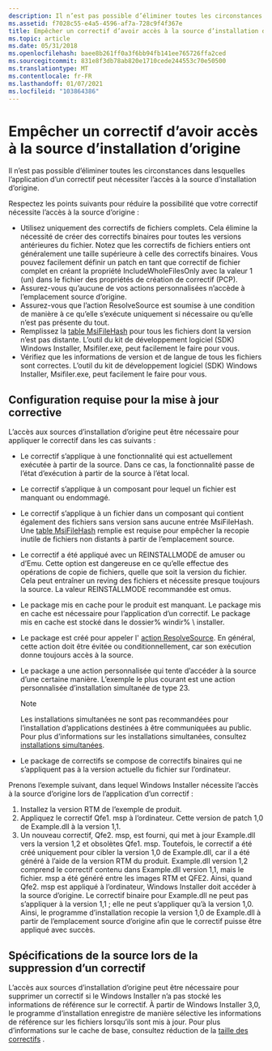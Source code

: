 ```yaml
---
description: Il n’est pas possible d’éliminer toutes les circonstances dans lesquelles l’application d’un correctif peut nécessiter l’accès à la source d’installation d’origine.
ms.assetid: f7028c55-e4a5-4596-af7a-728c9f4f367e
title: Empêcher un correctif d’avoir accès à la source d’installation d’origine
ms.topic: article
ms.date: 05/31/2018
ms.openlocfilehash: baee8b261ff0a3f6bb94fb141ee765726ffa2ced
ms.sourcegitcommit: 831e8f3db78ab820e1710cede244553c70e50500
ms.translationtype: MT
ms.contentlocale: fr-FR
ms.lasthandoff: 01/07/2021
ms.locfileid: "103864386"
---
```

# <a name="preventing-a-patch-from-requiring-access-to-the-original-installation-source"></a>Empêcher un correctif d’avoir accès à la source d’installation d’origine

Il n’est pas possible d’éliminer toutes les circonstances dans lesquelles l’application d’un correctif peut nécessiter l’accès à la source d’installation d’origine.

Respectez les points suivants pour réduire la possibilité que votre correctif nécessite l’accès à la source d’origine :

-   Utilisez uniquement des correctifs de fichiers complets. Cela élimine la nécessité de créer des correctifs binaires pour toutes les versions antérieures du fichier. Notez que les correctifs de fichiers entiers ont généralement une taille supérieure à celle des correctifs binaires. Vous pouvez facilement définir un patch en tant que correctif de fichier complet en créant la propriété IncludeWholeFilesOnly avec la valeur 1 (un) dans le fichier des propriétés de création de correctif (PCP).
-   Assurez-vous qu’aucune de vos actions personnalisées n’accède à l’emplacement source d’origine.
-   Assurez-vous que l’action ResolveSource est soumise à une condition de manière à ce qu’elle s’exécute uniquement si nécessaire ou qu’elle n’est pas présente du tout.
-   Remplissez la [table MsiFileHash](msifilehash-table.md) pour tous les fichiers dont la version n’est pas distante. L’outil du kit de développement logiciel (SDK) Windows Installer, Msifiler.exe, peut facilement le faire pour vous.
-   Vérifiez que les informations de version et de langue de tous les fichiers sont correctes. L’outil du kit de développement logiciel (SDK) Windows Installer, Msifiler.exe, peut facilement le faire pour vous.

## <a name="source-requirements-when-patching"></a>Configuration requise pour la mise à jour corrective

L’accès aux sources d’installation d’origine peut être nécessaire pour appliquer le correctif dans les cas suivants :

-   Le correctif s’applique à une fonctionnalité qui est actuellement exécutée à partir de la source. Dans ce cas, la fonctionnalité passe de l’état d’exécution à partir de la source à l’état local.
-   Le correctif s’applique à un composant pour lequel un fichier est manquant ou endommagé.
-   Le correctif s’applique à un fichier dans un composant qui contient également des fichiers sans version sans aucune entrée MsiFileHash. Une [table MsiFileHash](msifilehash-table.md) remplie est requise pour empêcher la recopie inutile de fichiers non distants à partir de l’emplacement source.
-   Le correctif a été appliqué avec un REINSTALLMODE de amuser ou d’Emu. Cette option est dangereuse en ce qu’elle effectue des opérations de copie de fichiers, quelle que soit la version du fichier. Cela peut entraîner un reving des fichiers et nécessite presque toujours la source. La valeur REINSTALLMODE recommandée est omus.
-   Le package mis en cache pour le produit est manquant. Le package mis en cache est nécessaire pour l’application d’un correctif. Le package mis en cache est stocké dans le dossier% windir% \\ installer.
-   Le package est créé pour appeler l' [action ResolveSource](resolvesource-action.md). En général, cette action doit être évitée ou conditionnellement, car son exécution donne toujours accès à la source.
-   Le package a une action personnalisée qui tente d’accéder à la source d’une certaine manière. L’exemple le plus courant est une action personnalisée d’installation simultanée de type 23.
    > [!Note]  
    > Les installations simultanées ne sont pas recommandées pour l’installation d’applications destinées à être communiquées au public. Pour plus d’informations sur les installations simultanées, consultez [installations simultanées](concurrent-installations.md).

     

-   Le package de correctifs se compose de correctifs binaires qui ne s’appliquent pas à la version actuelle du fichier sur l’ordinateur.

Prenons l’exemple suivant, dans lequel Windows Installer nécessite l’accès à la source d’origine lors de l’application d’un correctif :

1.  Installez la version RTM de l’exemple de produit.
2.  Appliquez le correctif Qfe1. msp à l’ordinateur. Cette version de patch 1,0 de Example.dll à la version 1,1.
3.  Un nouveau correctif, Qfe2. msp, est fourni, qui met à jour Example.dll vers la version 1,2 et obsolètes Qfe1. msp. Toutefois, le correctif a été créé uniquement pour cibler la version 1,0 de Example.dll, car il a été généré à l’aide de la version RTM du produit. Example.dll version 1,2 comprend le correctif contenu dans Example.dll version 1,1, mais le fichier. msp a été généré entre les images RTM et QFE2. Ainsi, quand Qfe2. msp est appliqué à l’ordinateur, Windows Installer doit accéder à la source d’origine. Le correctif binaire pour Example.dll ne peut pas s’appliquer à la version 1,1 ; elle ne peut s’appliquer qu’à la version 1,0. Ainsi, le programme d’installation recopie la version 1,0 de Example.dll à partir de l’emplacement source d’origine afin que le correctif puisse être appliqué avec succès.

## <a name="source-requirements-when-removing-a-patch"></a>Spécifications de la source lors de la suppression d’un correctif

L’accès aux sources d’installation d’origine peut être nécessaire pour supprimer un correctif si le Windows Installer n’a pas stocké les informations de référence sur le correctif. À partir de Windows Installer 3,0, le programme d’installation enregistre de manière sélective les informations de référence sur les fichiers lorsqu’ils sont mis à jour. Pour plus d’informations sur le cache de base, consultez réduction de la [taille des correctifs](reducing-patch-size.md) .

 

 



